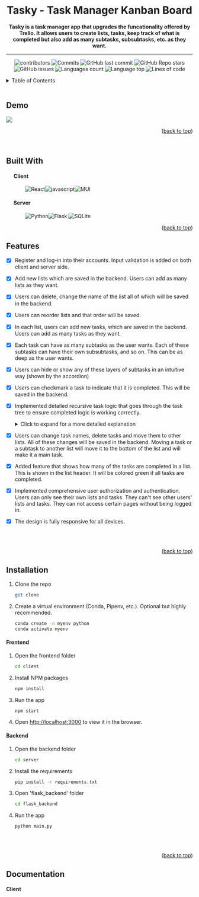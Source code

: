 <a name="readme-top"></a>

<div align="center">

  <!-- <img src="https://github.com/RisticDjordje/betting-bot-client-server/blob/master/Media/logo/BettingLogo2.png" alt="logo" width="160" height="auto" /> -->
  <h1>Tasky - Task Manager Kanban Board</h1>
  
  <p>
    <strong>Tasky is a task manager app that upgrades the funcationality offered by Trello. It allows users to create lists, tasks, keep track of what is completed but also add as many subtasks, subsubtasks, etc. as they want. </strong>
  </p>

---

<!-- Badges -->
<p>
  <img alt="contributors" src="https://img.shields.io/github/contributors/RisticDjordje/kanban-board-webapp">
  <img alt="Commits" src="https://badgen.net/github/commits/RisticDjordje/kanban-board-webapp">
  <img alt="GitHub last commit" src="https://img.shields.io/github/last-commit/RisticDjordje/kanban-board-webapp">
  <img alt="GitHub Repo stars" src="https://img.shields.io/github/stars/RisticDjordje/kanban-board-webapp">  
  <img alt="GitHub issues" src="https://img.shields.io/github/issues/RisticDjordje/kanban-board-webapp">
  <img alt="Languages count" src="https://img.shields.io/github/languages/count/RisticDjordje/kanban-board-webapp">
  <img alt="Language top" src="https://img.shields.io/github/languages/top/RisticDjordje/kanban-board-webapp">
  <img alt="Lines of code" src="https://img.shields.io/tokei/lines/RisticDjordje/kanban-board-webapp">
</p> 
</div>

<!-- TABLE OF CONTENTS -->
<details>
  <summary>Table of Contents</summary>
  <ol>
    <li><a href="#demo">Demo</a></li>
    <li><a href="#about-the-project">About The Project</a></li>
    <li><a href="#built-with">Built With</a></li>
    <li><a href="#features">Features</a></li>
    <li><a href='#installation'>Installation</a></li>
    <li><a href="#documentation">Documentation</a></li>
    <li><a href="#contact">Contact</a></li>
  </ol>
</details>
<br>

<!-- DEMO -->

## Demo

![](https://github.com/RisticDjordje/betting-bot-client-server/blob/master/Media/demo/demo.gif)

<p align="right">(<a href="#readme-top">back to top</a>)</p>
<br>

<!-- BUILT WITH -->

## Built With

#### &nbsp;&nbsp;&nbsp;&nbsp;&nbsp;&nbsp;Client

&nbsp;&nbsp;&nbsp;&nbsp;&nbsp;&nbsp;&nbsp;&nbsp;&nbsp;&nbsp;&nbsp;&nbsp; ![React][React.js]![javascript][javascript]![MUI](https://img.shields.io/badge/MUI-%230081CB.svg?style=for-the-badge&logo=mui&logoColor=white)

#### &nbsp;&nbsp;&nbsp;&nbsp;&nbsp;&nbsp;Server

&nbsp;&nbsp;&nbsp;&nbsp;&nbsp;&nbsp;&nbsp;&nbsp;&nbsp;&nbsp;&nbsp;&nbsp; ![Python](https://img.shields.io/badge/python-3670A0?style=for-the-badge&logo=python&logoColor=ffdd54)![Flask](https://img.shields.io/badge/flask-%23000.svg?style=for-the-badge&logo=flask&logoColor=white) ![SQLite](https://img.shields.io/badge/sqlite-%2307405e.svg?style=for-the-badge&logo=sqlite&logoColor=white)

<p align="right">(<a href="#readme-top">back to top</a>)</p>

<!-- USAGE EXAMPLES -->

## Features

- [x] Register and log-in into their accounts. Input validation is added on both client and server side.
- [x] Add new lists which are saved in the backend. Users can add as many lists as they want.
- [x] Users can delete, change the name of the list all of which will be saved in the backend.
- [x] Users can reorder lists and that order will be saved.
- [x] In each list, users can add new tasks, which are saved in the backend. Users can add as many tasks as they want.
- [x] Each task can have as many subtasks as the user wants. Each of these subtasks can have their own subsubtasks, and so on. This can be as deep as the user wants.
- [x] Users can hide or show any of these layers of subtasks in an intuitive way (shown by the accordion)
- [x] Users can checkmark a task to indicate that it is completed. This will be saved in the backend.
- [x] Implemented detailed recursive task logic that goes through the task tree to ensure completed logic is working correctly.<details><summary>Click to expand for a more detailed explanation</summary>
      If all subtasks of a task are completed, the task will be automatically checkmarked. Vice versa, if you uncheck a subtask of a task, the task will be unchecked. If the user moves an unchecked task to another list and its former parent task now has all of its subtasks completed, the parent task will be automatically checkmarked. If a task is completed and a new subtask is added to it, the task will be marked as not completed.
      
   All of this will recursively be bubbled up or down for all parent and child tasks. I have decided that if the user marks a task as completed its children won't be marked as complete. The reason for this is that if the user checkmarks the master task as completed by accident and wants to revert back the decision, I don't want to forget how the subtasks were previously checkmarked.
- [x] Users can change task names, delete tasks and move them to other lists. All of these changes will be saved in the backend. Moving a task or a subtask to another list will move it to the bottom of the list and will make it a main task.
- [x] Added feature that shows how many of the tasks are completed in a list. This is shown in the list header. It will be colored green if all tasks are completed.
- [x] Implemented comprehensive user authorization and authentication. Users can only see their own lists and tasks. They can't see other users' lists and tasks. They can not access certain pages without being logged in.
- [x] The design is fully responsive for all devices.

<br><br>

<p align="right">(<a href="#readme-top">back to top</a>)</p>

<!-- INSTALLATION -->

## Installation

1. Clone the repo
   ```sh
   git clone
   ```
2. Create a virtual environment (Conda, Pipenv, etc.). Optional but highly recommended.
   ```sh
   conda create -n myenv python
   conda activate myenv
   ```   

#### Frontend

1. Open the frontend folder
   ```sh
   cd client
   ```
2. Install NPM packages
   ```sh
   npm install
   ```
3. Run the app
   ```sh
   npm start
   ```
4. Open [http://localhost:3000](http://localhost:3000) to view it in the browser.

#### Backend

1. Open the backend folder
   ```sh
   cd server
   ```
2. Install the requirements
   ```sh
   pip install -r requirements.txt
   ```
3. Open 'flask_backend' folder
   ```sh
   cd flask_backend
   ```
4. Run the app
   ```sh
   python main.py
   ```

<br><br>

<p align="right">(<a href="#readme-top">back to top</a>)</p>

<!-- DOCUMENTATION -->

## Documentation

#### Client

<!-- ROADMAP
## Roadmap

- [x] Add Changelog


<p align="right">(<a href="#readme-top">back to top</a>)</p>
 -->

[contributors-shield]: https://img.shields.io/github/RisticDjordje/betting-bot-client-server.svg?style=for-the-badge
[contributors-url]: https://github.com/RisticDjordje/betting-bot-client-server/graphs/contributors
[forks-shield]: https://img.shields.io/github/forks/RisticDjordje/betting-bot-client-server.svg?style=for-the-badge
[forks-url]: https://github.com/RisticDjordje/betting-bot-client-server/network/members
[stars-shield]: https://img.shields.io/github/stars/RisticDjordje/betting-bot-client-server.svg?style=for-the-badge
[stars-url]: https://github.com/RisticDjordje/betting-bot-client-server/stargazers
[issues-shield]: https://img.shields.io/github/issues//RisticDjordje/betting-bot-client-server.svg?style=for-the-badge
[issues-url]: https://github.com/RisticDjordje/betting-bot-client-server/issues
[license-shield]: https://img.shields.io/github/license/RisticDjordje/betting-bot-client-server.svg?style=for-the-badge
[license-url]: https://github.com/RisticDjordje/betting-bot-client-server/blob/master/LICENSE.txt
[linkedin-shield]: https://img.shields.io/badge/-LinkedIn-black.svg?style=for-the-badge&logo=linkedin&colorB=555
[linkedin-url]: https://linkedin.com/in/djordjeristic
[product-screenshot]: images/screenshot.png
[Next.js]: https://img.shields.io/badge/next.js-000000?style=for-the-badge&logo=nextdotjs&logoColor=white
[Next-url]: https://nextjs.org/
[React.js]: https://img.shields.io/badge/React-20232A?style=for-the-badge&logo=react&logoColor=61DAFB
[React-url]: https://reactjs.org/
[Vue.js]: https://img.shields.io/badge/Vue.js-35495E?style=for-the-badge&logo=vuedotjs&logoColor=4FC08D
[Vue-url]: https://vuejs.org/
[Angular.io]: https://img.shields.io/badge/Angular-DD0031?style=for-the-badge&logo=angular&logoColor=white
[Angular-url]: https://angular.io/
[Svelte.dev]: https://img.shields.io/badge/Svelte-4A4A55?style=for-the-badge&logo=svelte&logoColor=FF3E00
[Svelte-url]: https://svelte.dev/
[Laravel.com]: https://img.shields.io/badge/Laravel-FF2D20?style=for-the-badge&logo=laravel&logoColor=white
[Laravel-url]: https://laravel.com
[Bootstrap.com]: https://img.shields.io/badge/Bootstrap-563D7C?style=for-the-badge&logo=bootstrap&logoColor=white
[Bootstrap-url]: https://getbootstrap.com
[JQuery.com]: https://img.shields.io/badge/jQuery-0769AD?style=for-the-badge&logo=jquery&logoColor=white
[JQuery-url]: https://jquery.com
[Kotlin]: https://img.shields.io/badge/Kotlin-0095D5?&style=for-the-badge&logo=kotlin&logoColor=white
[Java]: https://img.shields.io/badge/Java-ED8B00?style=for-the-badge&logo=java&logoColor=white
[Node.js]: https://img.shields.io/badge/Node.js-43853D?style=for-the-badge&logo=node.js&logoColor=white
[javascript]: https://img.shields.io/badge/JavaScript%20-%23F7DF1E.svg?style=for-the-badge&logo=javascript&logoColor=black
[express.js]: https://img.shields.io/badge/Express.js-404D59?style=for-the-badge
